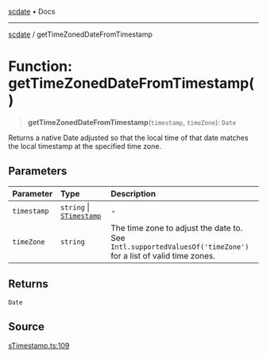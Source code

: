 [scdate](../README.md) • Docs

---

[scdate](../README.md) / getTimeZonedDateFromTimestamp

# Function: getTimeZonedDateFromTimestamp()

> **getTimeZonedDateFromTimestamp**(`timestamp`, `timeZone`): `Date`

Returns a native Date adjusted so that the local time of that date matches
the local timestamp at the specified time zone.

## Parameters

| Parameter   | Type                                                 | Description                                                                                                        |
| :---------- | :--------------------------------------------------- | :----------------------------------------------------------------------------------------------------------------- |
| `timestamp` | `string` \| [`STimestamp`](../classes/STimestamp.md) | -                                                                                                                  |
| `timeZone`  | `string`                                             | The time zone to adjust the date to. See<br />`Intl.supportedValuesOf('timeZone')` for a list of valid time zones. |

## Returns

`Date`

## Source

[sTimestamp.ts:109](https://github.com/ericvera/scdate/blob/main/src/sTimestamp.ts#L109)
